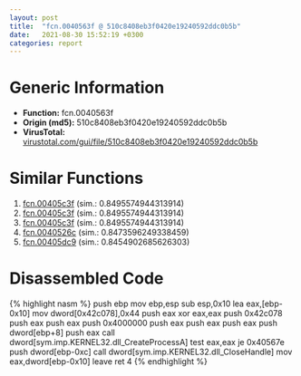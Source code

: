 ```yaml
---
layout: post
title:  "fcn.0040563f @ 510c8408eb3f0420e19240592ddc0b5b"
date:   2021-08-30 15:52:19 +0300
categories: report
---
```


# Generic Information
- **Function:** fcn.0040563f
- **Origin (md5):** 510c8408eb3f0420e19240592ddc0b5b
- **VirusTotal:** [virustotal.com/gui/file/510c8408eb3f0420e19240592ddc0b5b][virustotal_ref]



# Similar Functions

1. [fcn.00405c3f][similar_1_ref] (sim.: 0.8495574944313914)
2. [fcn.00405c3f][similar_2_ref] (sim.: 0.8495574944313914)
3. [fcn.00405c3f][similar_3_ref] (sim.: 0.8495574944313914)
4. [fcn.0040526c][similar_4_ref] (sim.: 0.8473596249338459)
5. [fcn.00405dc9][similar_5_ref] (sim.: 0.8454902685626303)


# Disassembled Code

{% highlight nasm %}
push ebp
mov ebp,esp
sub esp,0x10
lea eax,[ebp-0x10]
mov dword[0x42c078],0x44
push eax
xor eax,eax
push 0x42c078
push eax
push eax
push 0x4000000
push eax
push eax
push eax
push dword[ebp+8]
push eax
call dword[sym.imp.KERNEL32.dll_CreateProcessA]
test eax,eax
je 0x40567e
push dword[ebp-0xc]
call dword[sym.imp.KERNEL32.dll_CloseHandle]
mov eax,dword[ebp-0x10]
leave 
ret 4
{% endhighlight %}


[similar_1_ref]: /report/fcn.00405c3f@fc08a944a357dc216338592f13f65b60
[similar_2_ref]: /report/fcn.00405c3f@e7f0482c425f7bc9cd320f60c1cfa28c
[similar_3_ref]: /report/fcn.00405c3f@59b1876779e3211327c1a96e7e2c12c4
[similar_4_ref]: /report/fcn.0040526c@8cfdb0713f3b8f9b0a5ef775f40cf182
[similar_5_ref]: /report/fcn.00405dc9@6c8b5339bada4cbd03f0f446da640707
[virustotal_ref]: https://www.virustotal.com/gui/file/510c8408eb3f0420e19240592ddc0b5b